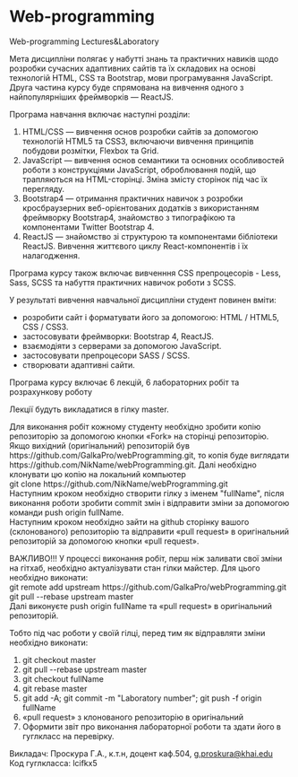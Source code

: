 # Web-programming
Web-programming Lectures&amp;Laboratory

<p>Мета дисципліни полягає у набутті знань та практичних навиків 
щодо розробки сучасних адаптивних сайтів та їх складових на основі 
технологій HTML, CSS та Bootstrap, мови програмування JavaScript. 
Друга частина курсу буде спрямована на вивчення одного з 
найпопулярніших фреймворків — ReactJS.</p>
<p>Програма навчання включає наступні розділи:</p>
<ol>
    <li>HTML/CSS — вивчення основ розробки сайтів за допомогою технологій HTML5 та CSS3, включаючи вивчення принципів побудови розмітки, Flexbox та Grid.</li>
    <li>JavaScript — вивчення основ семантики та основних особливостей роботи з конструкціями JavaScript, оброблювання подій, що трапляються на HTML-сторінці. Зміна змісту сторінок під час їх перегляду.</li>
    <li>Bootstrap4 — отримання практичних навичок з розробки кросбраузерних веб-орієнтованих додатків з використанням фреймворку Bootstrap4, знайомство з типографікою та компонентами Twitter Bootstrap 4.</li>
    <li>ReactJS — знайомство зі структурою та компонентами бібліотеки ReactJS. Вивчення життєвого циклу React-компонентів і їх налагодження.</li>
 </ol>
<p>Програма курсу також включає вивченння CSS препроцесорів - Less, Sass, SCSS та набуття практичних навичок роботи з SCSS.</p>
 
<p>У результаті вивчення навчальної дисципліни студент повинен вміти:</p>
<ul>
    <li>розробити сайт і форматувати його за допомогою: HTML / HTML5, CSS / CSS3.</li>
    <li>застосовувати фреймворки: Bootstrap 4, ReactJS.</li>
    <li>взаємодіяти з серверами за допомогою JavaScript.</li>
    <li>застосовувати препроцесори SASS / SCSS.</li>
    <li>створювати адаптивні сайти.</li>
</ul>
<p>Програма курсу включає 6 лекцій, 6 лабораторних робіт та розрахункову роботу</p>
<p>Лекції будуть викладатися в гілку master.</p>
<p>Для виконання робіт кожному студенту необхідно зробити
копію репозиторію за допомогою кнопки «Fork» на сторінці репозиторію. Якщо вихідний (оригінальний) репозиторій 
був https://github.com/GalkaPro/webProgramming.git, то копія буде виглядати https://github.com/NikName/webProgramming.git.
 Далі необхідно клонувати цю копію на локальний компьютер<br>
 git clone https://github.com/NikName/webProgramming.git<br>
 Наступним кроком необхідно створити гілку з іменем "fullName", після виконання роботи зробити
commit змін і відправити зміни за допомогою команди push origin fullName.<br>
Наступним кроком необхідно зайти на github сторінку вашого (склонованого) репозиторію та відправити «pull request»
в оригінальний репозиторій за допомогою кнопки «pull request».
</p>
<p>ВАЖЛИВО!!! У процессі виконання робіт, перш ніж заливати свої зміни на гітхаб, необхідно актуалізувати стан гілки майстер.
Для цього необхідно виконати:<br>
git remote add upstream https://github.com/GalkaPro/webProgramming.git<br>
git pull --rebase upstream master<br>
Далі виконуєте push origin fullName та «pull request» в оригінальний репозиторій.
</p>
<p>Тобто під час роботи у своїй гілці, перед тим як відправляти зміни необхідно виконати:</p>
<ol>
<li>git checkout master</li>
<li>git pull --rebase upstream master</li>
<li>git checkout fullName</li>
<li>git rebase master</li>
<li>git add -A; git commit -m "Laboratory number";
git push -f origin fullName</li>
<li>«pull request» з клонованого репозиторію в оригінальний</li>
<li>Оформити звіт про виконання лабораторної роботи та здати його в гуглкласс на перевірку.</li>
</ol>


Викладач: Проскура Г.А., к.т.н, доцент каф.504, g.proskura@khai.edu<br>
Код гуглкласса: lcifkx5

